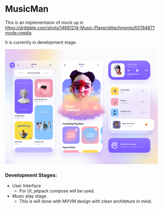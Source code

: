 # MusicMan

This is an implementaion of mock up in https://dribbble.com/shots/14681214-Music-Player/attachments/6378487?mode=media

It is currently in development stage.


![Alt text](https://github.com/bagadesh/MusicMan/blob/master/images/image1.png)


### Development Stages:

  * User Interface
      * For UI, jetpack compose will be used.
  * Music play stage.
      * This is will done with MVVM design with clean architeture in mind.
